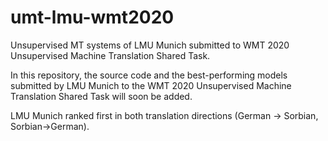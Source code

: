 # umt-lmu-wmt2020
Unsupervised MT systems of LMU Munich submitted to WMT 2020 Unsupervised Machine Translation Shared Task.

In this repository, the source code and the best-performing models submitted by LMU Munich to the WMT 2020 Unsupervised Machine Translation Shared Task will soon be added.

LMU Munich ranked first in both translation directions (German -> Sorbian, Sorbian->German). 
